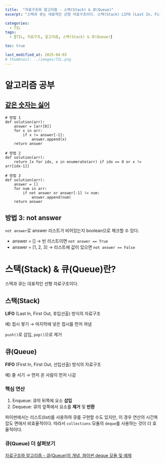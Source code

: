 ```yaml
---
title:  "자료구조와 알고리즘 - 스택(Stack) & 큐(Queue)"
excerpt: "스택과 큐는 대표적인 선형 자료구조이다. 스택(Stack) LIFO (Last In, First Out, 후입선출) 방식의 자료구조"

categories:
  - TIL
tags:
  - [TIL, 자료구조, 알고리즘, 스택(Stack) & 큐(Queue)]

toc: true

last_modified_at: 2025-04-03
# thumbnail: ../images/TIL.png
---
```


# 알고리즘 공부
## [같은 숫자는 싫어](https://school.programmers.co.kr/learn/courses/30/lessons/12906?language=python3)

```PY
# 방법 1
def solution(arr):
    answer = [arr[0]]
    for x in arr:
        if x != answer[-1]:
            answer.append(x)
    return answer

# 방법 2
def solution(arr):
    return [x for idx, x in enumerate(arr) if idx == 0 or x != arr[idx-1]]

# 방법 3
def solution(arr):
    answer = []
    for num in arr:
        if not answer or answer[-1] != num:
            answer.append(num)
    return answer
```

## 방법 3: not answer
`not answer`로  answer 리스트가 비어있는지 boolean으로 체크할 수 있다.
- answer = [] → 빈 리스트이면 `not answer == True`
- answer = [1, 2, 3] → 리스트에 값이 있으면 `not answer == False`

# 스택(Stack) & 큐(Queue)란?
스택과 큐는 대표적인 선형 자료구조이다.

## 스택(Stack)
**LIFO** (Last In, First Out, 후입선출) 방식의 자료구조

예) 접시 쌓기 → 마지막에 넣은 접시를 먼저 꺼냄

`push()`로 삽입, `pop()`으로 제거

## 큐(Queue)
**FIFO** (First In, First Out, 선입선출) 방식의 자료구조

예) 줄 서기 → 먼저 온 사람이 먼저 나감

### 핵심 연산
1. Enqueue: 큐의 뒤쪽에 요소 **삽입**
2. Dequeue: 큐의 앞쪽에서 요소를 **제거** 및 **반환**

파이썬에서는 리스트(list)를 사용하여 큐를 구현할 수도 있지만, 이 경우 연산의 시간복잡도 면에서 비효율적이다. 따라서 `collections` 모듈의 `deque`를 사용하는 것이 더 효율적이다.

### 큐(Queue) 더 살펴보기
[자료구조와 알고리즘 - 큐(Queue)의 개념, 파이썬 deque 모듈 및 예제](https://hanmind.github.io/til/0418-til/)